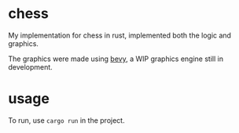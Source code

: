 # chess
My implementation for chess in rust, implemented both the logic and graphics.

The graphics were made using [bevy](https://github.com/bevyengine/bevy), a WIP graphics engine still in development.

# usage
To run, use `cargo run` in the project.
